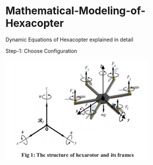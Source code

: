 # Mathematical-Modeling-of-Hexacopter
Dynamic Equations of Hexacopter explained in detail

Step-1: Choose Configuration

![](Images/hex_config.png)
